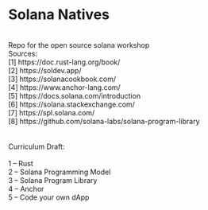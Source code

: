 # Solana Natives
<br />
Repo for the open source solana workshop
<br />
Sources: <br />
[1] https://doc.rust-lang.org/book/ <br />
[2] https://soldev.app/ <br />
[3] https://solanacookbook.com/ <br />
[4] https://www.anchor-lang.com/ <br />
[5] https://docs.solana.com/introduction <br />
[6] https://solana.stackexchange.com/ <br />
[7] https://spl.solana.com/ <br />
[8] https://github.com/solana-labs/solana-program-library <br />
<br />
<br />
Curriculum Draft: <br />
<br />
1 – Rust <br />
2 – Solana Programming Model <br />
3 – Solana Program Library <br />
4 – Anchor <br />
5 – Code your own dApp <br />
